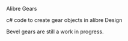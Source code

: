 Alibre Gears

c# code to create gear objects in alibre Design

Bevel gears are still a work in progress.